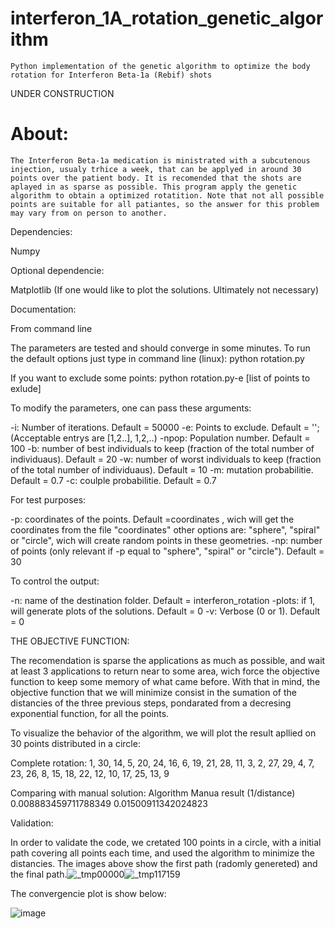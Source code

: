 # interferon_1A_rotation_genetic_algorithm
    Python implementation of the genetic algorithm to optimize the body rotation for Interferon Beta-1a (Rebif) shots

UNDER CONSTRUCTION

# About:

    The Interferon Beta-1a medication is ministrated with a subcutenous injection, usualy trhice a week, that can be applyed in around 30 points over the patient body. It is recomended that the shots are aplayed in as sparse as possible. This program apply the genetic algorithm to obtain a optimized rotatition. Note that not all possible points are suitable for all patiantes, so the answer for this problem may vary from on person to another.

Dependencies:

Numpy

Optional dependencie:

Matplotlib (If one would like to plot the solutions. Ultimately not necessary)

Documentation:

From command line

The parameters are tested and should converge in some minutes. To run the default options just type in command line (linux):
python rotation.py

If you want to exclude some points:
python rotation.py-e [list of points to exlude]

To modify the parameters, one can pass these arguments:

-i: Number of iterations. Default = 50000
-e: Points to exclude. Default = ''; (Acceptable entrys are [1,2..], 1,2,..)
-npop: Population number. Default = 100
-b: number of best individuals to keep (fraction of the total number of individuaus). Default = 20
-w: number of worst individuals to keep (fraction of the total number of individuaus). Default = 10
-m: mutation probabilitie. Default = 0.7
-c: coulple probabilitie. Default = 0.7


For test purposes:

-p: coordinates of the points. Default =coordinates , wich will get the coordinates from the file "coordinates"
    other options are: "sphere", "spiral" or "circle", wich will create random points in these geometries. 
-np: number of points (only relevant if -p equal to "sphere", "spiral" or "circle"). Default = 30

To control the output:

-n: name of the destination folder. Default = interferon_rotation
-plots: if 1, will generate plots of the solutions. Default = 0
-v: Verbose (0 or 1). Default = 0
 


THE OBJECTIVE FUNCTION:

  The recomendation is sparse the applications as much as possible, and wait at least 3 applications to return near to some area, wich force the objective function to keep some memory of what came before. With that in mind, the objective function that we will minimize consist in the sumation of the distancies of the three previous steps, pondarated from a decresing exponential function, for all the points.

To visualize the behavior of the algorithm, we will plot the result apllied on 30 points distributed in a circle:


Complete rotation:
1, 30, 14,  5, 20, 24, 16,  6, 19, 21, 28, 11,  3,  2, 27, 29,  4,  7, 23, 26,  8, 15, 18, 22, 12, 10, 17, 25, 13,  9
       

Comparing with manual solution:
 Algorithm              Manua result (1/distance)
0.008883459711788349 0.01500911342024823

Validation:

In order to validate the code, we cretated 100 points in a circle, with a initial path covering all points each time, and used the algorithm to minimize the distancies. The images above show the first path (radomly genereted) and the final path.![_tmp00000](https://user-images.githubusercontent.com/78453361/113072812-50b79180-919e-11eb-94ba-4ee2159d3654.png)![_tmp117159](https://user-images.githubusercontent.com/78453361/113072823-56ad7280-919e-11eb-8ba5-b4f874111dc5.png)



The convergencie plot is show below:

![image](https://user-images.githubusercontent.com/78453361/113073076-c9b6e900-919e-11eb-83d0-2911cc743a3d.png)
